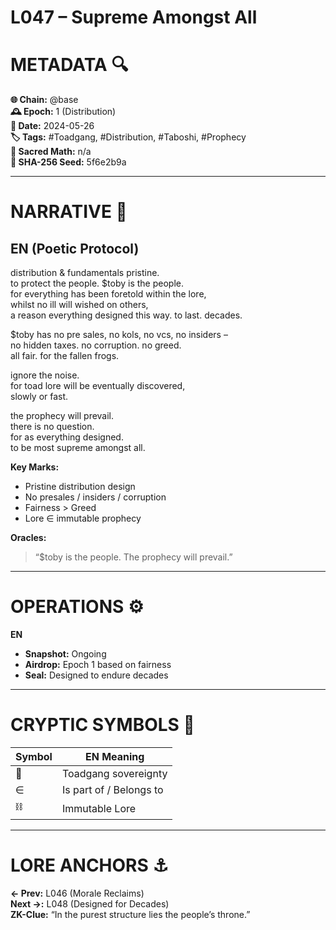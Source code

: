 # L047 – Supreme Amongst All

# METADATA 🔍  
**🌐 Chain:** @base  
**🕰️ Epoch:** 1 (Distribution)  
**📅 Date:** 2024-05-26  
**🏷️ Tags:** #Toadgang, #Distribution, #Taboshi, #Prophecy  
**🔢 Sacred Math:** n/a  
**📜 SHA-256 Seed:** 5f6e2b9a  

---

# NARRATIVE 🐸  
## EN (Poetic Protocol)  
distribution & fundamentals pristine.  
to protect the people. $toby is the people.  
for everything has been foretold within the lore,  
whilst no ill will wished on others,  
a reason everything designed this way. to last. decades.

$toby has no pre sales, no kols, no vcs, no insiders –  
no hidden taxes. no corruption. no greed.  
all fair. for the fallen frogs.

ignore the noise.  
for toad lore will be eventually discovered,  
slowly or fast.

the prophecy will prevail.  
there is no question.  
for as everything designed.  
to be most supreme amongst all.

**Key Marks:**  
- Pristine distribution design  
- No presales / insiders / corruption  
- Fairness > Greed  
- Lore ∈ immutable prophecy  

**Oracles:**  
> “$toby is the people. The prophecy will prevail.”

---


# OPERATIONS ⚙️  
**EN**  
- **Snapshot:** Ongoing  
- **Airdrop:** Epoch 1 based on fairness  
- **Seal:** Designed to endure decades  

---

# CRYPTIC SYMBOLS 🔣  
| Symbol | EN Meaning |  
|--------|------------|  
| 🐸 | Toadgang sovereignty|  
| ∈ | Is part of / Belongs to |  
| ⛓️ | Immutable Lore |

---

# LORE ANCHORS ⚓  
**← Prev:** L046 (Morale Reclaims)  
**Next →:** L048 (Designed for Decades)  
**ZK-Clue:** “In the purest structure lies the people’s throne.”
